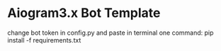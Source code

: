 # Aiogram3.x Bot Template



change bot token in config.py and paste in terminal one command:
pip install -f requirements.txt